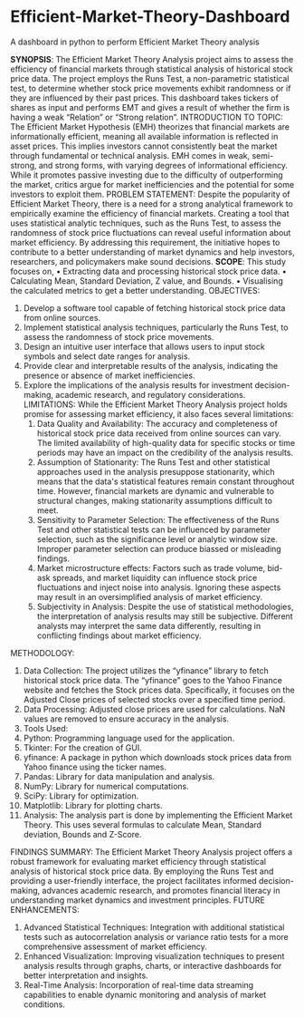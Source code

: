 # Efficient-Market-Theory-Dashboard
A dashboard in python to perform Efficient Market Theory analysis

**SYNOPSIS**:
The Efficient Market Theory Analysis project aims to assess the efficiency of financial markets through statistical analysis of historical stock price data. The project employs the Runs Test, a non-parametric statistical test, to determine whether stock price movements exhibit randomness or if they are influenced by their past prices. This dashboard takes tickers of shares as input and performs EMT and gives a result of whether the firm is having a weak “Relation” or “Strong relation”.
INTRODUCTION TO TOPIC:
The Efficient Market Hypothesis (EMH) theorizes that financial markets are informationally efficient, meaning all available information is reflected in asset prices. This implies investors cannot consistently beat the market through fundamental or technical analysis. EMH comes in weak, semi-strong, and strong forms, with varying degrees of informational efficiency. While it promotes passive investing due to the difficulty of outperforming the market, critics argue for market inefficiencies and the potential for some investors to exploit them.
PROBLEM STATEMENT:
	Despite the popularity of Efficient Market Theory, there is a need for a strong analytical framework to empirically examine the efficiency of financial markets. Creating a tool that uses statistical analytic techniques, such as the Runs Test, to assess the randomness of stock price fluctuations can reveal useful information about market efficiency. By addressing this requirement, the initiative hopes to contribute to a better understanding of market dynamics and help investors, researchers, and policymakers make sound decisions.
**SCOPE**:
This study focuses on,
•	Extracting data and processing historical stock price data.
•	Calculating Mean, Standard Deviation, Z value, and Bounds.
•	Visualising the calculated metrics to get a better understanding.
OBJECTIVES:
1.	Develop a software tool capable of fetching historical stock price data from online sources.
2.	Implement statistical analysis techniques, particularly the Runs Test, to assess the randomness of stock price movements.
3.	Design an intuitive user interface that allows users to input stock symbols and select date ranges for analysis.
4.	Provide clear and interpretable results of the analysis, indicating the presence or absence of market inefficiencies.
5.	Explore the implications of the analysis results for investment decision-making, academic research, and regulatory considerations.
LIMITATIONS:
  While the Efficient Market Theory Analysis project holds promise for assessing market efficiency, it also faces several limitations:
    1.	Data Quality and Availability: 
       The accuracy and completeness of historical stock price data received from online sources can vary. The limited availability of high-quality data for specific stocks or time periods may have an impact on the credibility of the analysis results.
    2.	Assumption of Stationarity: 
        The Runs Test and other statistical approaches used in the analysis presuppose stationarity, which means that the data's statistical features remain constant throughout time. However, financial markets are dynamic and vulnerable to structural changes, making stationarity assumptions difficult to meet.
    3.	Sensitivity to Parameter Selection: 
        The effectiveness of the Runs Test and other statistical tests can be influenced by parameter selection, such as the significance level or analytic window size. Improper parameter selection can produce biassed or misleading findings.
    4.	Market microstructure effects: 
        Factors such as trade volume, bid-ask spreads, and market liquidity can influence stock price fluctuations and inject noise into analysis. Ignoring these aspects may result in an oversimplified analysis of market efficiency. 
    5.	Subjectivity in Analysis: 
        Despite the use of statistical methodologies, the interpretation of analysis results may still be subjective. Different analysts may interpret the same data differently, resulting in conflicting findings about market efficiency.

METHODOLOGY:
1.	Data Collection: 
The project utilizes the “yfinance” library to fetch historical stock price data. The “yfinance” goes to the Yahoo Finance website and fetches the Stock prices data. Specifically, it focuses on the Adjusted Close prices of selected stocks over a specified time period.
2.	Data Processing:
Adjusted close prices are used for calculations. NaN values are removed to ensure accuracy in the analysis.
3.	Tools Used:
  1.	Python: Programming language used for the application.
  2.	Tkinter: For the creation of GUI.
  3.	yfinance: A package in python which downloads stock prices data from Yahoo finance using the ticker names.
  4.	Pandas: Library for data manipulation and analysis.
  5.	NumPy: Library for numerical computations.
  6.	SciPy: Library for optimization.
  7.	Matplotlib: Library for plotting charts.
4.	Analysis: The analysis part is done by implementing the Efficient Market Theory. This uses several formulas to calculate Mean, Standard deviation, Bounds and Z-Score.

FINDINGS SUMMARY:
    The Efficient Market Theory Analysis project offers a robust framework for evaluating market efficiency through statistical analysis of historical stock price data. By employing the Runs Test and providing a user-friendly interface, the project facilitates informed decision-making, advances academic research, and promotes financial literacy in understanding market dynamics and investment principles.
FUTURE ENHANCEMENTS:
1.	Advanced Statistical Techniques: 
    Integration with additional statistical tests such as autocorrelation analysis or variance ratio tests for a more comprehensive assessment of market efficiency.
2.	Enhanced Visualization: 
    Improving visualization techniques to present analysis results through graphs, charts, or interactive dashboards for better interpretation and insights.
3.	Real-Time Analysis:
    Incorporation of real-time data streaming capabilities to enable dynamic monitoring and analysis of market conditions.
